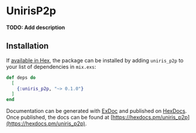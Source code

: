 # UnirisP2p

**TODO: Add description**

## Installation

If [available in Hex](https://hex.pm/docs/publish), the package can be installed
by adding `uniris_p2p` to your list of dependencies in `mix.exs`:

```elixir
def deps do
  [
    {:uniris_p2p, "~> 0.1.0"}
  ]
end
```

Documentation can be generated with [ExDoc](https://github.com/elixir-lang/ex_doc)
and published on [HexDocs](https://hexdocs.pm). Once published, the docs can
be found at [https://hexdocs.pm/uniris_p2p](https://hexdocs.pm/uniris_p2p).


